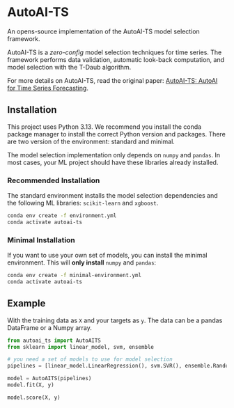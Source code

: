 # AutoAI-TS

An opens-source implementation of the AutoAI-TS model selection framework.

AutoAI-TS is a *zero-config* model selection techniques for time series.
The framework performs data validation, automatic look-back computation, and model selection with the T-Daub algorithm.

For more details on AutoAI-TS, read the original paper: [AutoAI-TS: AutoAI for Time Series Forecasting](https://dl.acm.org/doi/10.1145/3448016.3457557).

## Installation

This project uses Python 3.13.
We recommend you install the conda package manager to install the correct Python version and packages.
There are two version of the environment: standard and minimal.

The model selection implementation only depends on `numpy` and `pandas`.
In most cases, your ML project should have these libraries already installed.


### Recommended Installation

The standard environment installs the model selection dependencies and the following ML libraries: `scikit-learn` and `xgboost`.

```sh
conda env create -f environment.yml
conda activate autoai-ts
```

### Minimal Installation

If you want to use your own set of models, you can install the minimal environment.
This will **only install** `numpy` and `pandas`:

```sh
conda env create -f minimal-environment.yml
conda activate autoai-ts
```

## Example

With the training data as `X` and your targets as `y`.
The data can be a pandas DataFrame or a Numpy array.

```py
from autoai_ts import AutoAITS
from sklearn import linear_model, svm, ensemble

# you need a set of models to use for model selection
pipelines = [linear_model.LinearRegression(), svm.SVR(), ensemble.RandomForestRegressor()]

model = AutoAITS(pipelines)
model.fit(X, y)

model.score(X, y)
```
